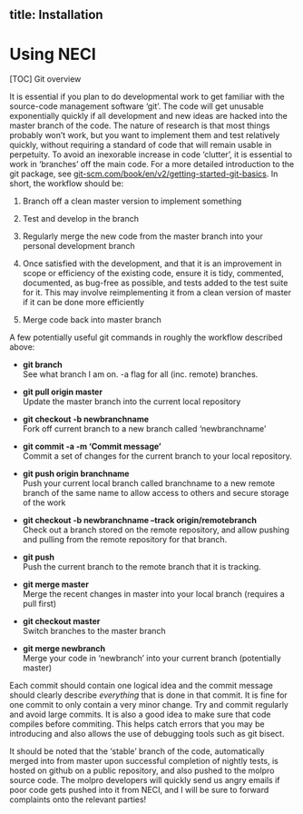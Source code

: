 title: Installation
---
# Using NECI

[TOC]
Git overview

It is essential if you plan to do developmental work to get familiar
with the source-code management software ‘git’. The code will get
unusable exponentially quickly if all development and new ideas are
hacked into the master branch of the code. The nature of research is
that most things probably won’t work, but you want to implement them and
test relatively quickly, without requiring a standard of code that will
remain usable in perpetuity. To avoid an inexorable increase in code
‘clutter’, it is essential to work in ‘branches’ off the main code. For
a more detailed introduction to the git package, see
[git-scm.com/book/en/v2/getting-started-git-basics](git-scm.com/book/en/v2/getting-started-git-basics).
In short, the workflow should be:

1.  Branch off a clean master version to implement something

2.  Test and develop in the branch

3.  Regularly merge the new code from the master branch into your
    personal development branch

4.  Once satisfied with the development, and that it is an improvement
    in scope or efficiency of the existing code, ensure it is tidy,
    commented, documented, as bug-free as possible, and tests added to
    the test suite for it. This may involve reimplementing it from a
    clean version of master if it can be done more efficiently

5.  Merge code back into master branch

A few potentially useful git commands in roughly the workflow described
above:

-   **git branch**  
    See what branch I am on. -a flag for all (inc. remote) branches.

-   **git pull origin master**  
    Update the master branch into the current local repository

-   **git checkout -b newbranchname**  
    Fork off current branch to a new branch called ‘newbranchname’

-   **git commit -a -m ‘Commit message’**  
    Commit a set of changes for the current branch to your local
    repository.

-   **git push origin branchname**  
    Push your current local branch called branchname to a new remote
    branch of the same name to allow access to others and secure storage
    of the work

-   **git checkout -b newbranchname –track origin/remotebranch**  
    Check out a branch stored on the remote repository, and allow
    pushing and pulling from the remote repository for that branch.

-   **git push**  
    Push the current branch to the remote branch that it is tracking.

-   **git merge master**  
    Merge the recent changes in master into your local branch (requires
    a pull first)

-   **git checkout master**  
    Switch branches to the master branch

-   **git merge newbranch**  
    Merge your code in ‘newbranch’ into your current branch (potentially
    master)

Each commit should contain one logical idea and the commit message
should clearly describe *everything* that is done in that commit. It is
fine for one commit to only contain a very minor change. Try and commit
regularly and avoid large commits. It is also a good idea to make sure
that code compiles before commiting. This helps catch errors that you
may be introducing and also allows the use of debugging tools such as
git bisect.

It should be noted that the ‘stable’ branch of the code, automatically
merged into from master upon successful completion of nightly tests, is
hosted on github on a public repository, and also pushed to the molpro
source code. The molpro developers will quickly send us angry emails if
poor code gets pushed into it from NECI, and I will be sure to forward
complaints onto the relevant parties!

